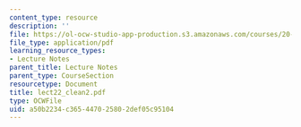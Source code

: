 ```yaml
---
content_type: resource
description: ''
file: https://ol-ocw-studio-app-production.s3.amazonaws.com/courses/20-462j-molecular-principles-of-biomaterials-spring-2006/a50b2234c365447025802def05c95104_lect22_clean2.pdf
file_type: application/pdf
learning_resource_types:
- Lecture Notes
parent_title: Lecture Notes
parent_type: CourseSection
resourcetype: Document
title: lect22_clean2.pdf
type: OCWFile
uid: a50b2234-c365-4470-2580-2def05c95104
---
```

